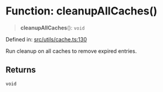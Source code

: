 # Function: cleanupAllCaches()

> **cleanupAllCaches**(): `void`

Defined in: [src/utils/cache.ts:130](https://github.com/Nick2bad4u/Uptime-Watcher/blob/3cce0c3b352c8390536ca3c7399ece50a05faf18/src/utils/cache.ts#L130)

Run cleanup on all caches to remove expired entries.

## Returns

`void`
